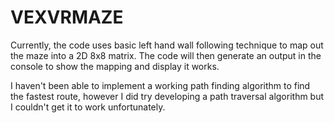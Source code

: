 # VEXVRMAZE

Currently, the code uses basic left hand wall following technique to map out the maze into a 2D 8x8 matrix. The code will then generate an output in the console to show the mapping and display it works.

I haven't been able to implement a working path finding algorithm to find the fastest route, however I did try developing a path traversal algorithm but I couldn't get it to work unfortunately.
